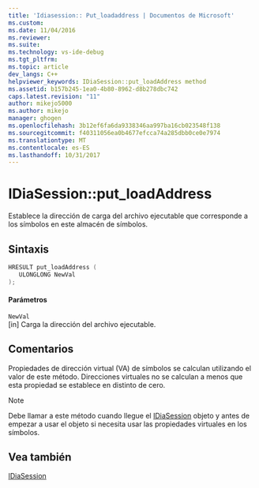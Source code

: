 ```yaml
---
title: 'Idiasession:: Put_loadaddress | Documentos de Microsoft'
ms.custom: 
ms.date: 11/04/2016
ms.reviewer: 
ms.suite: 
ms.technology: vs-ide-debug
ms.tgt_pltfrm: 
ms.topic: article
dev_langs: C++
helpviewer_keywords: IDiaSession::put_loadAddress method
ms.assetid: b157b245-1ea0-4b80-8962-d8b278dbc742
caps.latest.revision: "11"
author: mikejo5000
ms.author: mikejo
manager: ghogen
ms.openlocfilehash: 3b12ef6fa6da9338346aa997ba16cb023548f138
ms.sourcegitcommit: f40311056ea0b4677efcca74a285dbb0ce0e7974
ms.translationtype: MT
ms.contentlocale: es-ES
ms.lasthandoff: 10/31/2017
---
```

# <a name="idiasessionputloadaddress"></a>IDiaSession::put_loadAddress
Establece la dirección de carga del archivo ejecutable que corresponde a los símbolos en este almacén de símbolos.  
  
## <a name="syntax"></a>Sintaxis  
  
```C++  
HRESULT put_loadAddress (   
   ULONGLONG NewVal  
);  
```  
  
#### <a name="parameters"></a>Parámetros  
 `NewVal`  
 [in] Carga la dirección del archivo ejecutable.  
  
## <a name="remarks"></a>Comentarios  
 Propiedades de dirección virtual (VA) de símbolos se calculan utilizando el valor de este método. Direcciones virtuales no se calculan a menos que esta propiedad se establece en distinto de cero.  
  
> [!NOTE]
>  Debe llamar a este método cuando llegue el [IDiaSession](../../debugger/debug-interface-access/idiasession.md) objeto y antes de empezar a usar el objeto si necesita usar las propiedades virtuales en los símbolos.  
  
## <a name="see-also"></a>Vea también  
 [IDiaSession](../../debugger/debug-interface-access/idiasession.md)